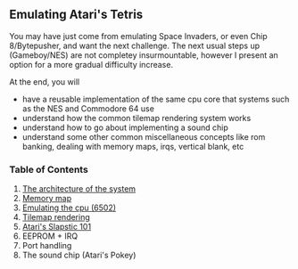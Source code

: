 ## Emulating Atari's Tetris

You may have just come from emulating Space Invaders, or even Chip 8/Bytepusher, and want the next challenge. The next usual steps up (Gameboy/NES) are not completey insurmountable, however I present an option for a more gradual difficulty increase.

At the end, you will
- have a reusable implementation of the same cpu core that systems such as the NES and Commodore 64 use
- understand how the common tilemap rendering system works
- understand how to go about implementing a sound chip
- understand some other common miscellaneous concepts like rom banking, dealing with memory maps, irqs, vertical blank, etc

### Table of Contents

1. [The architecture of the system](architecture.md)
2. [Memory map](memorymap.md)
3. [Emulating the cpu (6502)](6502.md)
4. [Tilemap rendering](rendering.md)
5. [Atari's Slapstic 101](slapstic101.md)
6. EEPROM + IRQ
7. Port handling
8. The sound chip (Atari's Pokey)
